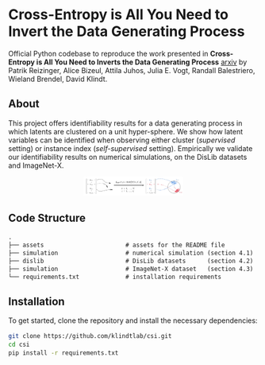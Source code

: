 # Cross-Entropy is All You Need to Invert the Data Generating Process

Official Python codebase to reproduce the work presented in **Cross-Entropy is All You Need to Inverts the Data Generating Process** [arxiv](https://arxiv.org/abs/2410.21869) by Patrik Reizinger, Alice Bizeul, Attila Juhos, Julia E. Vogt, Randall Balestriero, Wieland Brendel, David Klindt.

## About

This project offers identifiability results for a data generating process in which latents are clustered on a unit hyper-sphere. We show how latent variables can be identified when observing either cluster (_supervised_ setting) or instance index (_self-supervised_ setting).
Empirically we validate our identifiability results on numerical simulations, on the DisLib datasets and ImageNet-X.

<p align="center">
    <img src="https://github.com/klindtlab/csi/blob/main/assets/overview.png" alt="overview" width="200">
</p>

## Code Structure 

```
.
├── assets                       # assets for the README file 
├── simulation                   # numerical simulation (section 4.1)
├── dislib                       # DisLib datasets      (section 4.2)
├── simulation                   # ImageNet-X dataset   (section 4.3)
└── requirements.txt             # installation requirements
```

## Installation

To get started, clone the repository and install the necessary dependencies:

```bash
git clone https://github.com/klindtlab/csi.git
cd csi
pip install -r requirements.txt